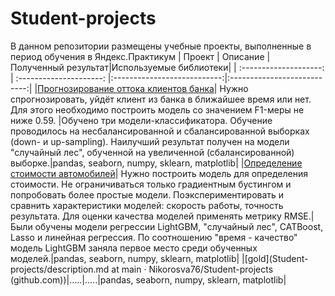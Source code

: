# Student-projects
В данном репозитории размещены учебные проекты, выполненные в период обучения в Яндекс.Практикум
| Проект | Описание | Полученный результат|Используемые библиотеки|
| :--------------------: | :---------------------: |:---------------------------:|:---------------------------:|
|[Прогнозирование оттока клиентов банка](https://github.com/Nikorosva76/Student-projects/tree/main/Bank_churn_forecast/description.md)| Нужно спрогнозировать, уйдёт клиент из банка в ближайшее время или нет. Для этого необходимо построить модель со значением F1-меры не ниже 0.59. |Обучено три модели-классификатора. Обучение проводилось на несбалансированной и сбалансированной выборках (down- и up-sampling). Наилучший результат получен на модели "случайный лес", обученной на увеличенной (сбалансированной) выборке.|pandas, seaborn, numpy, sklearn, matplotlib|
|[Определение стоимости автомобилей](https://github.com/Nikorosva76/Student-projects/tree/main/Car_Price_Forecast/description.md)| Нужно построить модель для определения стоимости. Не ограничиваться только градиентным бустингом и попробовать более простые модели. Поэкспериментировать и сравнить характеристики моделей: скорость работы, точность результата. Для оценки качества моделей применять метрику RMSE.|Были обучены модели регрессии LightGBM, "случайный лес", CATBoost, Lasso и линейная регрессия. По соотношению "время - качество" модель LightGBM заняла первое место среди обученных моделей.|pandas, seaborn, numpy, sklearn, matplotlib|
|[gold](Student-projects/description.md at main · Nikorosva76/Student-projects (github.com))|.....|.....|pandas, seaborn, numpy, sklearn, matplotlib|
